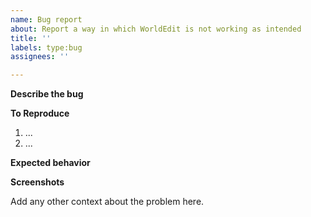 ```yaml
---
name: Bug report
about: Report a way in which WorldEdit is not working as intended
title: ''
labels: type:bug
assignees: ''

---
```


**Describe the bug**
<!-- A clear and concise description of what the bug is. -->

**To Reproduce**
<!-- Steps to reproduce the behavior: -->
1. ...
2. ...

**Expected behavior**
<!-- A clear and concise description of what you expected to happen. -->

**Screenshots**
<!-- If applicable, add screenshots to help explain your problem. -->

<!-- **Additional context** -->
Add any other context about the problem here.
